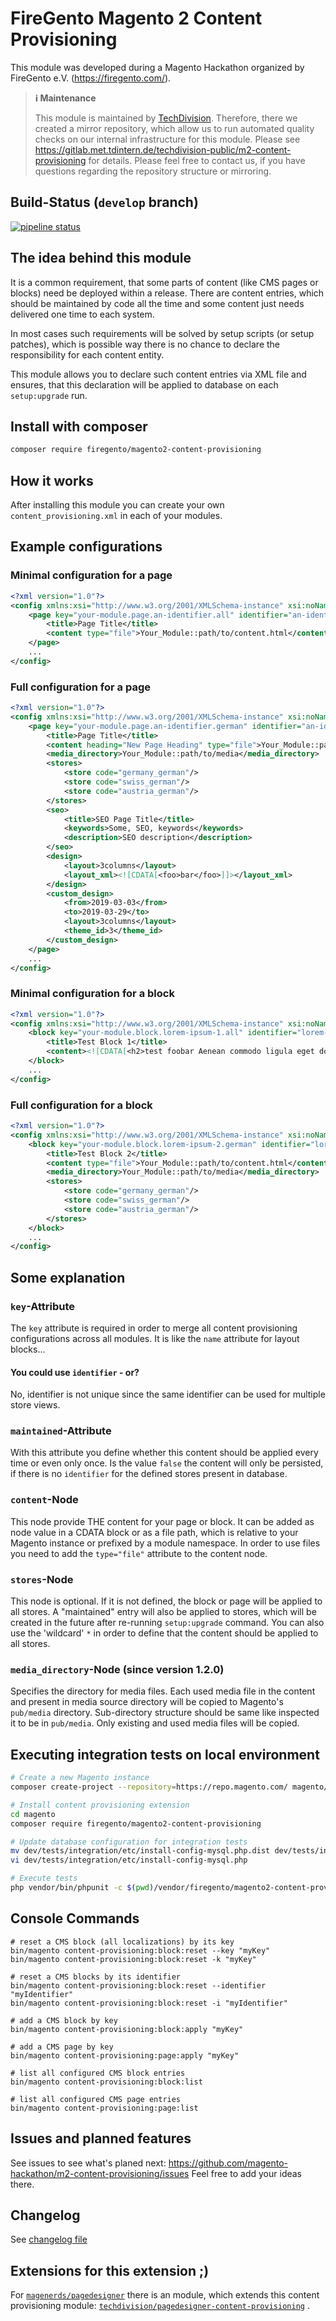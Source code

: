 # FireGento Magento 2 Content Provisioning

This module was developed during a Magento Hackathon organized by FireGento e.V. (https://firegento.com/).

> **ℹ️ Maintenance**
> 
> This module is maintained by [TechDivision](https://www.techdivision.com/). Therefore, there we created a mirror repository, which allow us 
> to run automated quality checks on our internal infrastructure for this module. Please see https://gitlab.met.tdintern.de/techdivision-public/m2-content-provisioning
> for details. Please feel free to contact us, if you have questions regarding the repository structure or mirroring.

## Build-Status (`develop` branch)
[![pipeline status](https://gitlab.met.tdintern.de/techdivision-public/m2-content-provisioning/badges/develop/pipeline.svg)](https://gitlab.met.tdintern.de/techdivision-public/m2-content-provisioning/-/commits/develop)

## The idea behind this module

It is a common requirement, that some parts of content (like CMS pages or blocks) need be deployed within a release.
There are content entries, which should be maintained by code all the time and some content just needs delivered one
time to each system.

In most cases such requirements will be solved by setup scripts (or setup patches), which is possible way there is no
chance to declare the responsibility for each content entity.

This module allows you to declare such content entries via XML file and ensures, that this declaration will be applied
to database on each `setup:upgrade` run.

## Install with composer

```bash
composer require firegento/magento2-content-provisioning
```

## How it works

After installing this module you can create your own `content_provisioning.xml` in each of your modules.

## Example configurations

### Minimal configuration for a page

```xml
<?xml version="1.0"?>
<config xmlns:xsi="http://www.w3.org/2001/XMLSchema-instance" xsi:noNamespaceSchemaLocation="urn:magento:module:Firegento_ContentProvisioning:etc/content_provisioning.xsd">
    <page key="your-module.page.an-identifier.all" identifier="an-identifier" maintained="true" active="true">
        <title>Page Title</title>
        <content type="file">Your_Module::path/to/content.html</content>
    </page>
    ...
</config>
```

### Full configuration for a page

```xml
<?xml version="1.0"?>
<config xmlns:xsi="http://www.w3.org/2001/XMLSchema-instance" xsi:noNamespaceSchemaLocation="urn:magento:module:Firegento_ContentProvisioning:etc/content_provisioning.xsd">
    <page key="your-module.page.an-identifier.german" identifier="an-identifier" maintained="true" active="true">
        <title>Page Title</title>
        <content heading="New Page Heading" type="file">Your_Module::path/to/content.html</content>
        <media_directory>Your_Module::path/to/media</media_directory>
        <stores>
            <store code="germany_german"/>
            <store code="swiss_german"/>
            <store code="austria_german"/>
        </stores>
        <seo>
            <title>SEO Page Title</title>
            <keywords>Some, SEO, keywords</keywords>
            <description>SEO description</description>
        </seo>
        <design>
            <layout>3columns</layout>
            <layout_xml><![CDATA[<foo>bar</foo>]]></layout_xml>
        </design>
        <custom_design>
            <from>2019-03-03</from>
            <to>2019-03-29</to>
            <layout>3columns</layout>
            <theme_id>3</theme_id>
        </custom_design>
    </page>
    ...
</config>
```

### Minimal configuration for a block

```xml
<?xml version="1.0"?>
<config xmlns:xsi="http://www.w3.org/2001/XMLSchema-instance" xsi:noNamespaceSchemaLocation="urn:magento:module:Firegento_ContentProvisioning:etc/content_provisioning.xsd">
    <block key="your-module.block.lorem-ipsum-1.all" identifier="lorem-ipsum-1" maintained="true" active="true">
        <title>Test Block 1</title>
        <content><![CDATA[<h2>test foobar Aenean commodo ligula eget dolor aenean massa</h2>]]></content>
    </block>
    ...
</config>
```

### Full configuration for a block

```xml
<?xml version="1.0"?>
<config xmlns:xsi="http://www.w3.org/2001/XMLSchema-instance" xsi:noNamespaceSchemaLocation="urn:magento:module:Firegento_ContentProvisioning:etc/content_provisioning.xsd">
    <block key="your-module.block.lorem-ipsum-2.german" identifier="lorem-ipsum-2" maintained="false" active="true">
        <title>Test Block 2</title>
        <content type="file">Your_Module::path/to/content.html</content>
        <media_directory>Your_Module::path/to/media</media_directory>
        <stores>
            <store code="germany_german"/>
            <store code="swiss_german"/>
            <store code="austria_german"/>
        </stores>
    </block>
    ...
</config>
```

## Some explanation

### `key`-Attribute

The `key` attribute is required in order to merge all content provisioning configurations across all modules. It is like
the `name` attribute for layout blocks...

#### You could use `identifier` - or?

No, identifier is not unique since the same identifier can be used for multiple store views.

### `maintained`-Attribute

With this attribute you define whether this content should be applied every time or even only once. Is the value
`false` the content will only be persisted, if there is no `identifier` for the defined stores present in database.

### `content`-Node

This node provide THE content for your page or block. It can be added as node value in a CDATA block or as a file path,
which is relative to your Magento instance or prefixed by a module namespace. In order to use files you need to add
the `type="file"` attribute to the content node.

### `stores`-Node

This node is optional. If it is not defined, the block or page will be applied to all stores. A "maintained" entry will
also be applied to stores, which will be created in the future after re-running `setup:upgrade` command. You can also
use the 'wildcard' `*` in order to define that the content should be applied to all stores.

### `media_directory`-Node (since version 1.2.0)

Specifies the directory for media files. Each used media file in the content and present in media source directory will
be copied to Magento's `pub/media` directory. Sub-directory structure should be same like inspected it to be
in `pub/media`. Only existing and used media files will be copied.

## Executing integration tests on local environment

```bash
# Create a new Magento instance
composer create-project --repository=https://repo.magento.com/ magento/project-community-edition magento

# Install content provisioning extension
cd magento 
composer require firegento/magento2-content-provisioning

# Update database configuration for integration tests
mv dev/tests/integration/etc/install-config-mysql.php.dist dev/tests/integration/etc/install-config-mysql.php
vi dev/tests/integration/etc/install-config-mysql.php

# Execute tests
php vendor/bin/phpunit -c $(pwd)/vendor/firegento/magento2-content-provisioning/Test/Integration/phpunit.xml
```

## Console Commands
```shell
# reset a CMS block (all localizations) by its key
bin/magento content-provisioning:block:reset --key "myKey"
bin/magento content-provisioning:block:reset -k "myKey"

# reset a CMS blocks by its identifier
bin/magento content-provisioning:block:reset --identifier "myIdentifier"
bin/magento content-provisioning:block:reset -i "myIdentifier"

# add a CMS block by key
bin/magento content-provisioning:block:apply "myKey"

# add a CMS page by key
bin/magento content-provisioning:page:apply "myKey"

# list all configured CMS block entries
bin/magento content-provisioning:block:list

# list all configured CMS page entries
bin/magento content-provisioning:page:list
```

## Issues and planned features

See issues to see what's planed next: https://github.com/magento-hackathon/m2-content-provisioning/issues
Feel free to add your ideas there.

## Changelog

See [changelog file](CHANGELOG.md)

## Extensions for this extension ;)

For [`magenerds/pagedesigner`](https://github.com/Magenerds/PageDesigner) there is an module, which extends this content
provisioning
module: [`techdivision/pagedesigner-content-provisioning`](https://github.com/techdivision/pagedesigner-content-provisioning)
.

